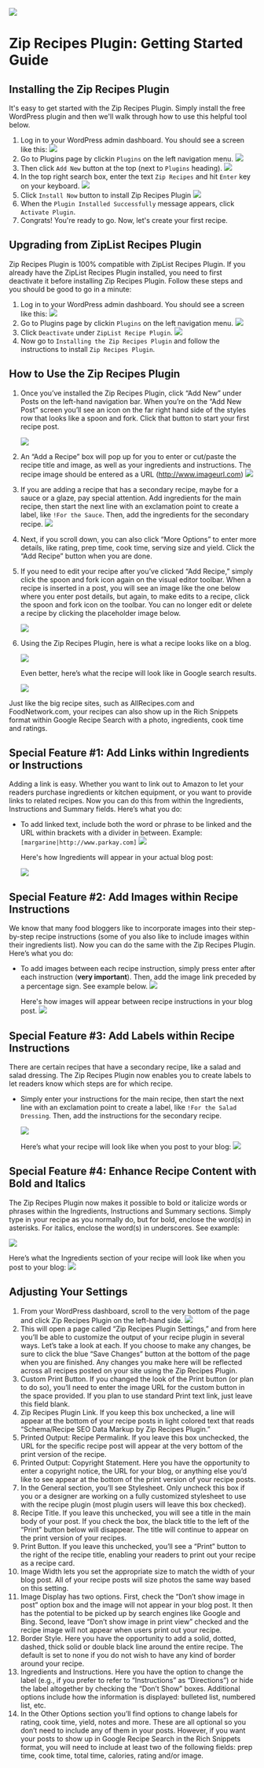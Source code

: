![](http://i.imgur.com/tYMQQGQ.png)

# Zip Recipes Plugin: Getting Started Guide #

## Installing the Zip Recipes Plugin #
It's easy to get started with the Zip Recipes Plugin. Simply install the free WordPress plugin and then we'll walk through how to use this helpful tool below.

1. Log in to your WordPress admin dashboard. You should see a screen like this:
	![](http://i.imgur.com/TdEhLEt.png)
2. Go to Plugins page by clickin `Plugins` on the left navigation menu.
	![](http://i.imgur.com/ceNK7oV.png)
2. Then click `Add New` button at the top (next to `Plugins` heading).
	![](http://i.imgur.com/mozhbO5.png)
3. In the top right search box, enter the text `Zip Recipes` and hit `Enter` key on your keyboard.
	![](http://i.imgur.com/rQkpN2A.png)
4. Click `Install Now` button to install Zip Recipes Plugin
	![](http://i.imgur.com/glezTWN.png)
5. When the `Plugin Installed Successfully` message appears, click `Activate Plugin`.
6. Congrats! You're ready to go. Now, let's create your first recipe.

## Upgrading from ZipList Recipes Plugin ##
Zip Recipes Plugin is 100% compatible with ZipList Recipes Plugin. If you already have the ZipList Recipes Plugin installed, you need to first deactivate it before installing Zip Recipes Plugin. Follow these steps and you should be good to go in a minute:

1. Log in to your WordPress admin dashboard. You should see a screen like this:
	![](http://i.imgur.com/TdEhLEt.png)
2. Go to Plugins page by clickin `Plugins` on the left navigation menu.
	![](http://i.imgur.com/ceNK7oV.png)
3. Click `Deactivate` under `ZipList Recipe Plugin`.
	![](http://i.imgur.com/6bFpCOM.png)
4. Now go to `Installing the Zip Recipes Plugin` and follow the instructions to install `Zip Recipes Plugin`.

## How to Use the Zip Recipes Plugin ##

1. Once you’ve installed the Zip Recipes Plugin, click “Add New” under Posts on the left-hand navigation bar. When you’re on the “Add New Post” screen you’ll see an icon on the far right hand side of the styles row that looks like a spoon and fork. Click that button to start your first recipe post.
	
	![](http://i.imgur.com/x5okSlC.png)
2. An “Add a Recipe” box will pop up for you to enter or cut/paste the recipe title and image, as well as your ingredients and instructions. The recipe image should be entered as a URL (http://www.imageurl.com)
	![](http://i.imgur.com/WI7dYm0.png)
3. If you are adding a recipe that has a secondary recipe, maybe for a sauce or a glaze, pay special attention. Add ingredients for the main recipe, then start the next line with an exclamation point to create a label, like `!For the Sauce`. Then, add the ingredients for the secondary recipe.
	![](http://i.imgur.com/D2Mwb28.png)
4. Next, if you scroll down, you can also click “More Options” to enter more details, like rating, prep time, cook time, serving size and yield. Click the “Add Recipe” button when you are done.5. If you need to edit your recipe after you’ve clicked “Add Recipe,” simply click the spoon and fork icon again on the visual editor toolbar. When a recipe is inserted in a post, you will see an image like the one below where you enter post details, but again, to make edits to a recipe, click the spoon and fork icon on the toolbar. You can no longer edit or delete a recipe by clicking the placeholder image below.
	![](http://i.imgur.com/S1cS43X.png)
6. Using the Zip Recipes Plugin, here is what a recipe looks like on a blog.
	
	![](http://i.imgur.com/555zpjF.png)

	Even better, here’s what the recipe will look like in Google search results.
	
	![](http://i.imgur.com/TssBm97.png)
	
Just like the big recipe sites, such as AllRecipes.com and FoodNetwork.com, your recipes can also show up in the Rich Snippets format within Google Recipe Search with a photo, ingredients, cook time and ratings.
	
## Special Feature #1: Add Links within Ingredients or Instructions ##
Adding a link is easy. Whether you want to link out to Amazon to let your readers purchase ingredients or kitchen equipment, or you want to provide links to related recipes. Now you can do this from within the Ingredients, Instructions and Summary fields. Here’s what you do:

- To add linked text, include both the word or phrase to be linked and the URL within brackets with a divider in between. Example: `[margarine|http://www.parkay.com]`
	![](http://i.imgur.com/29pPsQJ.png)

	Here's how Ingredients will appear in your actual blog post:
	
	![](http://i.imgur.com/3yks21C.png)
	
## Special Feature #2: Add Images within Recipe Instructions ##
We know that many food bloggers like to incorporate images into their step-by-step recipe instructions (some of you also like to include images within their ingredients list). Now you can do the same with the Zip Recipes Plugin. Here’s what you do:

- To add images between each recipe instruction, simply press enter after each instruction (__very important__). Then, add the image link preceded by a percentage sign. See example below.
	![](http://i.imgur.com/UNnNWAd.png)
	
	Here's how images will appear between recipe instructions in your blog post.
	![](http://i.imgur.com/ch9FwAe.png)
	
## Special Feature #3: Add Labels within Recipe Instructions ##
There are certain recipes that have a secondary recipe, like a salad and salad dressing. The Zip Recipes Plugin now enables you to create labels to let readers know which steps are for which recipe.

- Simply enter your instructions for the main recipe, then start the next line with an exclamation point to create a label, like `!For the Salad Dressing`. Then, add the instructions for the secondary recipe.

	![](http://i.imgur.com/gKUTlC8.png)

	Here’s what your recipe will look like when you post to your blog:
	![](http://i.imgur.com/wgA0DuL.png)
	
## Special Feature #4: Enhance Recipe Content with Bold and Italics ##
The Zip Recipes Plugin now makes it possible to bold or italicize words or phrases within the Ingredients, Instructions and Summary sections. Simply type in your recipe as you normally do, but for bold, enclose the word(s) in asterisks. For italics, enclose the word(s) in underscores. See example:

![](http://i.imgur.com/fxo0YM4.png)

Here’s what the Ingredients section of your recipe will look like when you post to your blog:
![](http://i.imgur.com/RAFdJWj.png)

## Adjusting Your Settings ##
1. From your WordPress dashboard, scroll to the very bottom of the page and click Zip Recipes Plugin on the left-hand side.
![](http://i.imgur.com/QaQZZK5.png)
2. This will open a page called “Zip Recipes Plugin Settings,” and from here you’ll be able to customize the output of your recipe plugin in several ways. Let’s take a look at each. If you choose to make any changes, be sure to click the blue “Save Changes” button at the bottom of the page when you are finished. Any changes you make here will be reflected across all recipes posted on your site using the Zip Recipes Plugin.
3. Custom Print Button. If you changed the look of the Print button (or plan to do so), you’ll need to enter the image URL for the custom button in the space provided. If you plan to use standard Print text link, just leave this field blank.4. Zip Recipes Plugin Link. If you keep this box unchecked, a line will appear at the bottom of your recipe posts in light colored text that reads “Schema/Recipe SEO Data Markup by Zip Recipes Plugin.”
5. Printed Output: Recipe Permalink. If you leave this box unchecked, the URL for the specific recipe post will appear at the very bottom of the print version of the recipe.
6. Printed Output: Copyright Statement. Here you have the opportunity to enter a copyright notice, the URL for your blog, or anything else you’d like to see appear at the bottom of the print version of your recipe posts.7. In the General section, you’ll see Stylesheet. Only uncheck this box if you or a designer are working on a fully customized stylesheet to use with the recipe plugin (most plugin users will leave this box checked).8. Recipe Title. If you leave this unchecked, you will see a title in the main body of your post. If you check the box, the black title to the left of the “Print” button below will disappear. The title will continue to appear on the print version of your recipes.
9. Print Button. If you leave this unchecked, you’ll see a “Print” button to the right of the recipe title, enabling your readers to print out your recipe as a recipe card.
10. Image Width lets you set the appropriate size to match the width of your blog post. All of your recipe posts will size photos the same way based on this setting.11. Image Display has two options. First, check the “Don’t show image in post” option box and the image will not appear in your blog post. It then has the potential to be picked up by search engines like Google and Bing. Second, leave “Don’t show image in print view” checked and the recipe image will not appear when users print out your recipe.
12. Border Style. Here you have the opportunity to add a solid, dotted, dashed, thick solid or double black line around the entire recipe. The default is set to none if you do not wish to have any kind of border around your recipe.13. Ingredients and Instructions. Here you have the option to change the label (e.g., if you prefer to refer to “Instructions” as “Directions”) or hide the label altogether by checking the “Don’t Show” boxes. Additional options include how the information is displayed: bulleted list, numbered list, etc.
14. In the Other Options section you’ll find options to change labels for rating, cook time, yield, notes and more. These are all optional so you don’t need to include any of them in your posts. However, if you want your posts to show up in Google Recipe Search in the Rich Snippets format, you will need to include at least two of the following fields: prep time, cook time, total time, calories, rating and/or image.